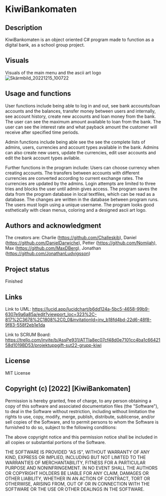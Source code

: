 # KiwiBankomaten
## Description
KiwiBankomaten is an object oriented C# program made to function as a digital bank, as a school group project.
## Visuals 
Visuals of the main menu and the ascii art logo
![Skärmbild_20221215_100722](https://user-images.githubusercontent.com/114058073/207826125-acbc8822-2e5c-47b7-8094-8b58bd270c01.png)
## Usage and functions
User functions include being able to log in and out, see bank accounts/loan accounts and the balances, transfer money between users and internally, see account history, create new accounts and loan money from the bank. The user can see the maximum amount available to loan from the bank. The user can see the interest rate and what payback amount the customer will receive after specified time periods.

Admin functions include being able see the see the complete lists of admins, users, currencies and account types available in the bank. Admins can also create new users, update the currencies, edit user accounts and edit the bank account types avilable.

Further functions in the program include: Users can choose currency when creating accounts. The transfers between accounts with different currencies are converted according to current exchange rates. The currencies are updated by the admins. Login attempts are limited to three tries and blocks the user until admin gives access. The program saves the data from the program database in local textfiles, which can be read as a database. The changes are written in the database between program runs. The users must login using a unique username. The program looks good esthetically with clean menus, coloring and a designed ascii art logo.
## Authors and acknowledgment
The creators are: Charlie (https://github.com/Challeskib), Daniel (https://github.com/DanielDarwiche), Petter (https://github.com/Nomijah), Max (https://github.com/MaxDBerg), Jonathan (https://github.com/JonathanLudvigsson)
## Project status
Finished

## Links
Link to UML: https://lucid.app/lucidchart/b6dd124a-5bc5-4658-99b9-6307e9a6a85a/edit?viewport_loc=323%2C-817%2C3678%2C1808%2C0_0&invitationId=inv_b18fd4bd-22d6-48f8-9f83-558f2eb1e1da

Link to SCRUM Board: https://trello.com/invite/b/AssPe931/ATTIa8ec07cf48d0e7101cc4ba1c6642158d1019BD53/projektuppgift-sut22-grupp-kiwi
## License
MIT License

## Copyright (c) [2022] [KiwiBankomaten]
Permission is hereby granted, free of charge, to any person obtaining a copy
of this software and associated documentation files (the "Software"), to deal
in the Software without restriction, including without limitation the rights
to use, copy, modify, merge, publish, distribute, sublicense, and/or sell
copies of the Software, and to permit persons to whom the Software is
furnished to do so, subject to the following conditions:

The above copyright notice and this permission notice shall be included in all
copies or substantial portions of the Software.

THE SOFTWARE IS PROVIDED "AS IS", WITHOUT WARRANTY OF ANY KIND, EXPRESS OR
IMPLIED, INCLUDING BUT NOT LIMITED TO THE WARRANTIES OF MERCHANTABILITY,
FITNESS FOR A PARTICULAR PURPOSE AND NONINFRINGEMENT. IN NO EVENT SHALL THE
AUTHORS OR COPYRIGHT HOLDERS BE LIABLE FOR ANY CLAIM, DAMAGES OR OTHER
LIABILITY, WHETHER IN AN ACTION OF CONTRACT, TORT OR OTHERWISE, ARISING FROM,
OUT OF OR IN CONNECTION WITH THE SOFTWARE OR THE USE OR OTHER DEALINGS IN THE
SOFTWARE.
